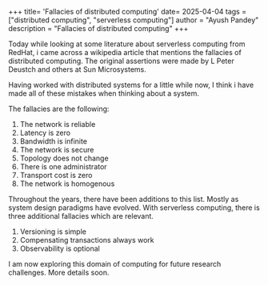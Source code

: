 +++
title= 'Fallacies of distributed computing'
date= 2025-04-04
tags = ["distributed computing", "serverless computing"]
author = "Ayush Pandey"
description = "Fallacies of distributed computing"
+++
<!--more-->

Today while looking at some literature about serverless computing from RedHat, i came across a wikipedia article that mentions the fallacies of distributed computing. The original assertions were made by L Peter Deustch and others at Sun Microsystems. 

Having worked with distributed systems for a little while now, I think i have made all of these mistakes when thinking about a system. 

The fallacies are the following:

1. The network is reliable
2. Latency is zero
3. Bandwidth is infinite
4. The network is secure
5. Topology does not change
6. There is one administrator
7. Transport cost is zero
8. The network is homogenous

Throughout the years, there have been additions to this list. Mostly as system design paradigms have evolved. With serverless computing, there is three additional fallacies which are relevant. 

1. Versioning is simple 
2. Compensating transactions always work
3. Observability is optional


I am now exploring this domain of computing for future research challenges. More details soon. 
